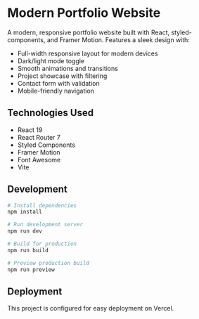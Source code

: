 # Modern Portfolio Website

A modern, responsive portfolio website built with React, styled-components, and Framer Motion. Features a sleek design with:

- Full-width responsive layout for modern devices
- Dark/light mode toggle
- Smooth animations and transitions
- Project showcase with filtering
- Contact form with validation
- Mobile-friendly navigation

## Technologies Used

- React 19
- React Router 7
- Styled Components
- Framer Motion
- Font Awesome
- Vite

## Development

```bash
# Install dependencies
npm install

# Run development server
npm run dev

# Build for production
npm run build

# Preview production build
npm run preview
```

## Deployment

This project is configured for easy deployment on Vercel.
